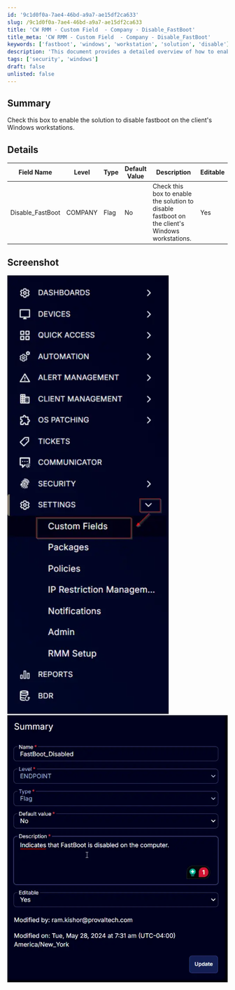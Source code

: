 ```yaml
---
id: '9c1d0f0a-7ae4-46bd-a9a7-ae15df2ca633'
slug: /9c1d0f0a-7ae4-46bd-a9a7-ae15df2ca633
title: 'CW RMM - Custom Field  - Company - Disable_FastBoot'
title_meta: 'CW RMM - Custom Field  - Company - Disable_FastBoot'
keywords: ['fastboot', 'windows', 'workstation', 'solution', 'disable']
description: 'This document provides a detailed overview of how to enable the solution to disable fastboot on client Windows workstations, including field specifications and screenshots for reference.'
tags: ['security', 'windows']
draft: false
unlisted: false
---
```


## Summary

Check this box to enable the solution to disable fastboot on the client's Windows workstations.

## Details

| Field Name       | Level  | Type  | Default Value | Description                                                                 | Editable |
|------------------|--------|-------|---------------|-----------------------------------------------------------------------------|----------|
| Disable_FastBoot | COMPANY| Flag  | No            | Check this box to enable the solution to disable fastboot on the client's Windows workstations. | Yes      |

## Screenshot

![Screenshot 1](../../../static/img/docs/9c1d0f0a-7ae4-46bd-a9a7-ae15df2ca633/image_1.webp)  
![Screenshot 2](../../../static/img/docs/9c1d0f0a-7ae4-46bd-a9a7-ae15df2ca633/image_2.webp)